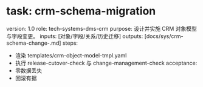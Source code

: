# task: crm-schema-migration

version: 1.0
role: tech-systems-dms-crm
purpose: 设计并实施 CRM 对象模型与字段变更。
inputs: [对象/字段/关系/历史迁移]
outputs: [docs/sys/crm-schema-change-<date>.md]
steps:

- 渲染 templates/crm-object-model-tmpl.yaml
- 执行 release-cutover-check 与 change-management-check
  acceptance:
- 零数据丢失
- 回滚有据
